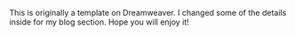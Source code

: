 This is originally a template on Dreamweaver.
I changed some of the details inside for my blog section.
Hope you will enjoy it!
